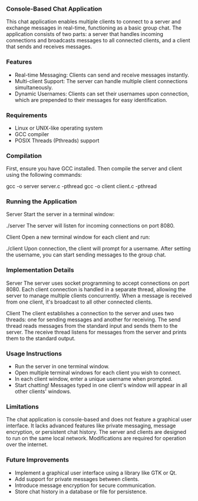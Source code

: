 ### Console-Based Chat Application
This chat application enables multiple clients to connect to a server and exchange messages in real-time, functioning as a basic group chat. The application consists of two parts: a server that handles incoming connections and broadcasts messages to all connected clients, and a client that sends and receives messages.

### Features
- Real-time Messaging: Clients can send and receive messages instantly.
- Multi-client Support: The server can handle multiple client connections simultaneously.
- Dynamic Usernames: Clients can set their usernames upon connection, which are prepended to their messages for easy identification.

### Requirements
- Linux or UNIX-like operating system
- GCC compiler
- POSIX Threads (Pthreads) support

### Compilation
First, ensure you have GCC installed. Then compile the server and client using the following commands:

gcc -o server server.c -pthread
gcc -o client client.c -pthread

### Running the Application
Server
Start the server in a terminal window:

./server
The server will listen for incoming connections on port 8080.

Client
Open a new terminal window for each client and run:

./client
Upon connection, the client will prompt for a username. After setting the username, you can start sending messages to the group chat.

### Implementation Details
Server
The server uses socket programming to accept connections on port 8080. Each client connection is handled in a separate thread, allowing the server to manage multiple clients concurrently. When a message is received from one client, it's broadcast to all other connected clients.

Client
The client establishes a connection to the server and uses two threads: one for sending messages and another for receiving. The send thread reads messages from the standard input and sends them to the server. The receive thread listens for messages from the server and prints them to the standard output.

### Usage Instructions

- Run the server in one terminal window.
- Open multiple terminal windows for each client you wish to connect.
- In each client window, enter a unique username when prompted.
- Start chatting! Messages typed in one client's window will appear in all other clients' windows.

### Limitations
The chat application is console-based and does not feature a graphical user interface.
It lacks advanced features like private messaging, message encryption, or persistent chat history.
The server and clients are designed to run on the same local network. Modifications are required for operation over the internet.

### Future Improvements
- Implement a graphical user interface using a library like GTK or Qt.
- Add support for private messages between clients.
- Introduce message encryption for secure communication.
- Store chat history in a database or file for persistence.
